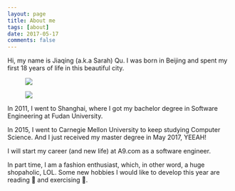 ```yaml
---
layout: page
title: About me
tags: [about]
date: 2017-05-17
comments: false
---
```


Hi, my name is Jiaqing (a.k.a Sarah) Qu. I was born in Beijing and spent my first 18 years of life in this beautiful city. 

<figure>
	<a href="/images/image-filename-1-large.jpg"><img src="/images/image-filename-1.jpg"></a>
</figure>

<figure>
	<a href="/images/image-filename-1-large.jpg"><img src="/images/image-filename-1.jpg"></a>
</figure>


In 2011, I went to Shanghai, where I got my bachelor degree in Software Engineering at Fudan University.

In 2015, I went to Carnegie Mellon University to keep studying Computer Science. And I just received my master degree in May 2017, YEEAH!

I will start my career (and new life) at A9.com as a software engineer. 

In part time, I am a fashion enthusiast, which, in other word, a huge shopaholic, LOL. Some new hobbies I would like to develop this year are reading 📖 and exercising 🏃. 


